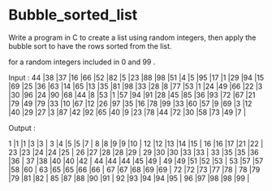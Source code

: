 # Bubble_sorted_list
Write a program in C to create a list using random integers, then apply the bubble sort to have the rows sorted from the list.

for a random integers included in 0 and 99 . 

Input : 
44 |38 |37 |16 |66 |52 |82 |5 |23 |88 |98 |51 |4 |5 |95 |17 |1 |29 |94 |15 |69 |25 |36 |63 |14 |65 |13 |35 |81 |98 |33 |28 |8 |77 |53 |1 |24 |49 |66 |22 |3 |30 |96 |24 |90 |68 |44 |8 |53 |1 |57 |94 |91 |28 |45 |85 |36 |93 |72 |67 |21 |79 |49 |79 |33 |10 |67 |12 |26 |97 |35 |16 |78 |99 |33 |60 |57 |9 |69 |3 |12 |40 |29 |27 |3 |87 |42 |92 |65 |40 |9 |23 |78 |44 |72 |30 |58 |73 |49 |7 |


Output : 

1 |1 |1 |3 |3 |
3 |4 |5 |5 |7 |
8 |8 |9 |9 |10 |
12 |12 |13 |14 |15 |
16 |16 |17 |21 |22 |
23 |23 |24 |24 |25 |
26 |27 |28 |28 |29 |
29 |30 |30 |33 |33 |
33 |35 |35 |36 |36 |
37 |38 |40 |40 |42 |
44 |44 |44 |45 |49 |
49 |49 |51 |52 |53 |
53 |57 |57 |58 |60 |
63 |65 |65 |66 |66 |
67 |67 |68 |69 |69 |
72 |72 |73 |77 |78 |
78 |79 |79 |81 |82 |
85 |87 |88 |90 |91 |
92 |93 |94 |94 |95 |
96 |97 |98 |98 |99 |
